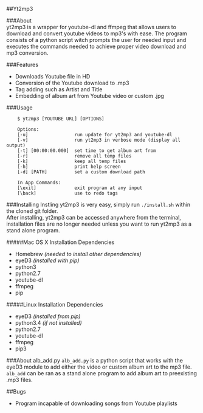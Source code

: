 ##Yt2mp3

###About  
yt2mp3 is a wrapper for youtube-dl and ffmpeg that allows users to download and convert youtube videos to
mp3's with ease. The program consists of a python script witch prompts the user for needed input and executes 
the commands needed to achieve proper video download and mp3 conversion.

###Features
- Downloads Youtube file in HD
- Conversion of the Youtube download to .mp3
- Tag adding such as Artist and Title
- Embedding of album art from Youtube video or custom .jpg

###Usage
```
    $ yt2mp3 [YOUTUBE URL] [OPTIONS]
   
    Options:
    [-u]                 run update for yt2mp3 and youtube-dl
    [-v]                 run yt2mp3 in verbose mode (display all output)
    [-t] [00:00:00.000]  set time to get album art from
    [-r]                 remove all temp files
    [-k]                 keep all temp files
    [-h]                 print help screen
    [-d] [PATH]          set a custom download path

    In App Commands:
    [\exit]              exit program at any input
    [\back]              use to redo tags
```

###Installing
Instling yt2mp3 is very easy, simply run `./install.sh` within the cloned git folder.  
After installing, yt2mp3 can be accessed anywhere from the terminal, installation files
are no longer needed unless you want to run yt2mp3 as a stand alone program.

#####Mac OS X Installation Dependencies
- Homebrew _(needed to install other dependencies)_
- eyeD3  _(installed with pip)_
- python3
- python2.7
- youtube-dl
- ffmpeg  
- pip

#####Linux Installation Dependencies
- eyeD3  _(installed from pip)_ 
- python3.4  _(if not installed)_
- python2.7 
- youtube-dl
- ffmpeg
- pip3

###About alb_add.py
`alb_add.py` is a python script that works with the eyeD3 module to add either the video or custom album art
to the mp3 file.  
`alb_add` can be ran as a stand alone program to add album art to preexisting .mp3 files.  

##Bugs
- Program incapable of downloading songs from Youtube playlists

